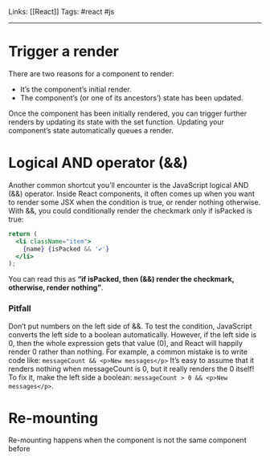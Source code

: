 Links: [[React]] 
Tags: #react #js

<hr>

# Trigger a render
There are two reasons for a component to render:
- It’s the component’s initial render.
- The component’s (or one of its ancestors’) state has been updated.

Once the component has been initially rendered, you can trigger further renders by updating its state with the set function. Updating your component’s state automatically queues a render.

# Logical AND operator (&&)

Another common shortcut you’ll encounter is the JavaScript logical AND (&&) operator. Inside React components, it often comes up when you want to render some JSX when the condition is true, or render nothing otherwise. With &&, you could conditionally render the checkmark only if isPacked is true:

```jsx
return (
  <li className="item">
    {name} {isPacked && '✔'}
  </li>
);
```

You can read this as **“if isPacked, then (&&) render the checkmark, otherwise, render nothing”**.

### Pitfall
Don’t put numbers on the left side of &&.
To test the condition, JavaScript converts the left side to a boolean automatically. However, if the left side is 0, then the whole expression gets that value (0), and React will happily render 0 rather than nothing.
For example, a common mistake is to write code like:
`messageCount && <p>New messages</p>` 
It’s easy to assume that it renders nothing when messageCount is 0, but it really renders the 0 itself!
To fix it, make the left side a boolean: 
`messageCount > 0 && <p>New messages</p>`.

# Re-mounting
Re-mounting happens when the component is not the same component before